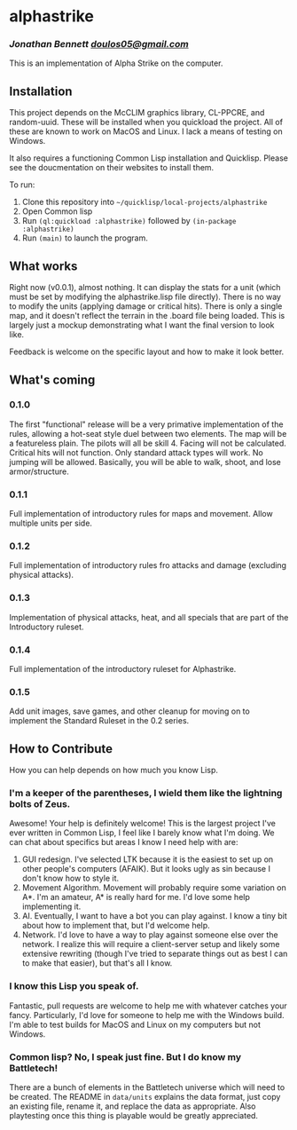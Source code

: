 # alphastrike

### _Jonathan Bennett <doulos05@gmail.com>_

This is an implementation of Alpha Strike on the computer.

## Installation

This project depends on the McCLIM graphics library, CL-PPCRE, and random-uuid. These will be installed when you quickload the project. All of these are known to work on MacOS and Linux. I lack a means of testing on Windows.

It also requires a functioning Common Lisp installation and Quicklisp. Please see the doucmentation on their websites to install them.

To run:

1. Clone this repository into `~/quicklisp/local-projects/alphastrike`
2. Open Common lisp
3. Run `(ql:quickload :alphastrike)` followed by `(in-package :alphastrike)`
4. Run `(main)` to launch the program.

## What works

Right now (v0.0.1), almost nothing. It can display the stats for a unit (which must be set by modifying the alphastrike.lisp file directly). There is no way to modify the units (applying damage or critical hits). There is only a single map, and it doesn't reflect the terrain in the .board file being loaded. This is largely just a mockup demonstrating what I want the final version to look like.

Feedback is welcome on the specific layout and how to make it look better.

## What's coming

### 0.1.0

The first "functional" release will be a very primative implementation of the rules, allowing a hot-seat style duel between two elements. The map will be a featureless plain. The pilots will all be skill 4. Facing will not be calculated. Critical hits will not function. Only standard attack types will work. No jumping will be allowed. Basically, you will be able to walk, shoot, and lose armor/structure.

### 0.1.1

Full implementation of introductory rules for maps and movement. Allow multiple units per side.

### 0.1.2

Full implementation of introductory rules fro attacks and damage (excluding physical attacks).

### 0.1.3

Implementation of physical attacks, heat, and all specials that are part of the Introductory ruleset.

### 0.1.4

Full implementation of the introductory ruleset for Alphastrike.

### 0.1.5

Add unit images, save games, and other cleanup for moving on to implement the Standard Ruleset in the 0.2 series.

## How to Contribute

How you can help depends on how much you know Lisp.

### I'm a keeper of the parentheses, I wield them like the lightning bolts of Zeus.

Awesome! Your help is definitely welcome! This is the largest project I've ever written in Common Lisp, I feel like I barely know what I'm doing. We can chat about specifics but areas I know I need help with are:

1. GUI redesign. I've selected LTK because it is the easiest to set up on other people's computers (AFAIK). But it looks ugly as sin because I don't know how to style it.
2. Movement Algorithm. Movement will probably require some variation on A\*. I'm an amateur, A\* is really hard for me. I'd love some help implementing it.
3. AI. Eventually, I want to have a bot you can play against. I know a tiny bit about how to implement that, but I'd welcome help.
4. Network. I'd love to have a way to play against someone else over the network. I realize this will require a client-server setup and likely some extensive rewriting (though I've tried to separate things out as best I can to make that easier), but that's all I know.

### I know this Lisp you speak of.

Fantastic, pull requests are welcome to help me with whatever catches your fancy. Particularly, I'd love for someone to help me with the Windows build. I'm able to test builds for MacOS and Linux on my computers but not Windows.

### Common lisp? No, I speak just fine. But I do know my Battletech!

There are a bunch of elements in the Battletech universe which will need to be created. The README in `data/units` explains the data format, just copy an existing file, rename it, and replace the data as appropriate. Also playtesting once this thing is playable would be greatly appreciated.
